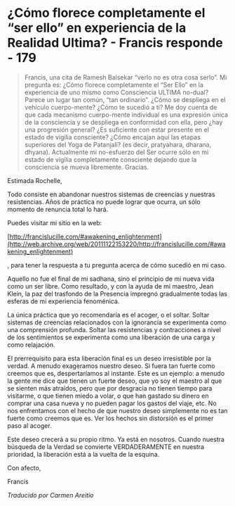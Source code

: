 # ¿Cómo florece completamente el “ser ello” en experiencia de la Realidad Ultima? - Francis responde - 179

>Francis, una cita de Ramesh Balsekar “verlo no es otra cosa serlo”. Mi pregunta es: ¿Cómo florece completamente el “Ser Ello” en la experiencia de uno mismo como Consciencia ULTIMA no-dual? Parece un lugar tan común, “tan ordinario”. ¿Cómo se despliega en el vehículo cuerpo-mente? ¿Cómo te sucedió a ti? Me doy cuenta de que cada mecanismo cuerpo-mente individual es una expresión única de la consciencia y se despliega en conformidad con ella, pero ¿hay una progresión general? ¿Es suficiente con estar presente en el estado de vigilia consciente? ¿Cómo encajan aquí las etapas superiores del Yoga de Patanjali? (es decir, pratyahara, dharana, dhyana). Actualmente mi no-esfuerzo del Ser ocurre sólo en mi estado de vigilia completamente consciente dejando que la consciencia se mueva libremente. Gracias.

Estimada Rochelle,

Todo consiste en abandonar nuestros sistemas de creencias y nuestras resistencias. Años de práctica no puede lograr que ocurra, un sólo momento de renuncia total lo hará.

Puedes visitar mi sitio en la web: 

[http://francislucille.com/#awakening_enlightenment](http://web.archive.org/web/20111122153220/http://francislucille.com/#awakening_enlightenment)

, para tener la respuesta a tu pregunta acerca de cómo sucedió en mi caso.

Aquello no fue el final de mi sadhana, sino el principio de mi nueva vida como un ser libre. Como resultado, y con la ayuda de mi maestro, Jean Klein, la paz del trasfondo de la Presencia impregnó gradualmente todas las esferas de mi experiencia fenoménica.

La única práctica que yo recomendaría es el acoger, o el soltar. Soltar sistemas de creencias relacionados con la ignorancia se experimenta como una comprensión profunda. Soltar las resistencias y contracciones a nivel de los sentimientos se experimenta como una liberación de una carga y como relajación.

El prerrequisito para esta liberación final es un deseo irresistible por la verdad. A menudo exageramos nuestro deseo. Si fuera tan fuerte como creemos que es, despertaríamos al instante. Este es un ejemplo: a menudo la gente me dice que tienen un fuerte deseo, que yo soy el maestro al que se sienten más atraídos, pero que por desgracia no tienen tiempo para visitarme, o que tienen miedo a volar, o que han gastado su dinero en comprar una casa nueva y no pueden pagar los gastos del viaje, etc. No nos enfrentamos con el hecho de que nuestro deseo simplemente no es tan fuerte como creemos que es. Ver los hechos sin distorsión es el primer paso al acoger.

Este deseo crecerá a su propio ritmo. Ya está en nosotros. Cuando nuestra búsqueda de la Verdad se convierte VERDADERAMENTE en nuestra prioridad, la liberación está a la vuelta de la esquina.

Con afecto,

Francis

_Traducido por Carmen Areitio_